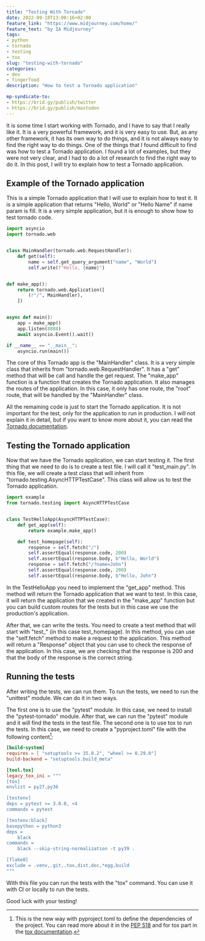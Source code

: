 ```yaml
---
title: "Testing With Tornado"
date: 2022-09-18T13:00:16+02:00
feature_link: "https://www.midjourney.com/home/"
feature_text: "by IA Midjourney"
tags:
- python
- tornado
- testing
- tox
slug: "testing-with-tornado"
categories:
- dev
- fingerfood
description: "How to test a Tornado application"

mp-syndicate-to:
- https://brid.gy/publish/twitter
- https://brid.gy/publish/mastodon
---
```


It is some time I start working with Tornado, and I have to say that I really like it. It is a very powerful framework, and it is very easy to use. But, as any other framework, it has its own way to do things, and it is not always easy to find the right way to do things. One of the things that I found difficult to find was how to test a Tornado application. I found a lot of examples, but they were not very clear, and I had to do a lot of research to find the right way to do it. In this post, I will try to explain how to test a Tornado application.

## Example of the Tornado application

This is a simple Tornado application that I will use to explain how to test it. It is a simple application that returns "Hello, World" or "Hello Name" if name param is fill. It is a very simple application, but it is enough to show how to test tornado code.

``` python
import asyncio
import tornado.web


class MainHandler(tornado.web.RequestHandler):
    def get(self):
        name = self.get_query_argument("name", "World")
        self.write(f"Hello, {name}")


def make_app():
    return tornado.web.Application([
        (r"/", MainHandler),
    ])


async def main():
    app = make_app()
    app.listen(8888)
    await asyncio.Event().wait()

if __name__ == "__main__":
    asyncio.run(main())
```

The core of this Tornado app is the "MainHandler" class. It is a very simple class that inherits from "tornado.web.RequestHandler". It has a "get" method that will be call and handle the get request.
The "make_app" function is a function that creates the Tornado application. It also manages the routes of the application. In this case, it only has one route, the "root" route, that will be handled by the "MainHandler" class.

All the remaining code is just to start the Tornado application. It is not important for the test, only for the application to run in production. I will not explain it in detail, but if you want to know more about it, you can read the [Tornado documentation](https://www.tornadoweb.org/en/stable/guide/structure.html).

## Testing the Tornado application

Now that we have the Tornado application, we can start testing it. The first thing that we need to do is to create a test file. I will call it "test_main.py". In this file, we will create a test class that will inherit from "tornado.testing.AsyncHTTPTestCase". This class will allow us to test the Tornado application.

``` python
import example
from tornado.testing import AsyncHTTPTestCase


class TestHelloApp(AsyncHTTPTestCase):
    def get_app(self):
        return example.make_app()

    def test_homepage(self):
        response = self.fetch("/")
        self.assertEqual(response.code, 200)
        self.assertEqual(response.body, b"Hello, World")
        response = self.fetch("/?name=John")
        self.assertEqual(response.code, 200)
        self.assertEqual(response.body, b"Hello, John")
```

In the TestHelloApp you need to implement the "get_app" method. This method will return the Tornado application that we want to test. In this case, it will return the application that we created in the "make_app" function but you can build custom routes for the tests but in this case we use the production's application.

After that, we can write the tests.
You need to create a test method that will start with "test_" (in this case test_homepage). In this method, you can use the "self.fetch" method to make a request to the application. This method will return a "Response" object that you can use to check the response of the application. In this case, we are checking that the response is 200 and that the body of the response is the correct string.

## Running the tests

After writing the tests, we can run them. To run the tests, we need to run the "unittest" module. We can do it in two ways.

The first one is to use the "pytest" module. In this case, we need to install the "pytest-tornado" module. After that, we can run the "pytest" module and it will find the tests in the test file.
The second one is to use tox to run the tests. In this case, we need to create a "pyproject.toml" file with the following content[^1]:
[^1]: This is the new way with pyproject.toml to define the dependencies of the project. You can read more about it in the [PEP 518](https://www.python.org/dev/peps/pep-0518/) and for tox part in the [tox documentation](https://tox.wiki/en/latest/example/basic.html#pyproject-toml-tox-legacy-ini).

``` toml
[build-system]
requires = [ "setuptools >= 35.0.2", "wheel >= 0.29.0"]
build-backend = "setuptools.build_meta"

[tool.tox]
legacy_tox_ini = """
[tox]
envlist = py27,py36

[testenv]
deps = pytest >= 3.0.0, <4
commands = pytest

[testenv:black]
basepython = python3
deps =
    black
commands =
    black --skip-string-normalization -t py39 .

[flake8]
exclude = .venv,.git,.tox,dist,doc,*egg,build
"""
```

With this file you can run the tests with the "tox" command.
You can use it with CI or locally to run the tests.

Good luck with your testing!
